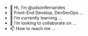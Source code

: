 - 👋 Hi, I’m @udsonfernandes
- 👀 Front-End Develop, DevSevOps ...
- 🌱 I’m currently learning ...
- 💞️ I’m looking to collaborate on ...
- 📫 How to reach me ...

<!---
udsonfernandes/udsonfernandes is a ✨ special ✨ repository because its `README.md` (this file) appears on your GitHub profile.
You can click the Preview link to take a look at your changes.
--->
